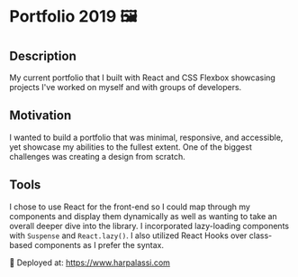 # Portfolio 2019 🖼

## Description

My current portfolio that I built with React and CSS Flexbox showcasing projects I've worked on myself and with groups of developers.

## Motivation

I wanted to build a portfolio that was minimal, responsive, and accessible, yet showcase my abilities to the fullest extent. One of the biggest challenges was creating a design from scratch.

## Tools

I chose to use React for the front-end so I could map through my components and display them dynamically as well as wanting to take an overall deeper dive into the library. I incorporated lazy-loading components with `Suspense` and `React.lazy()`. I also utilized React Hooks over class-based components as I prefer the syntax.

🚀 Deployed at: https://www.harpalassi.com
